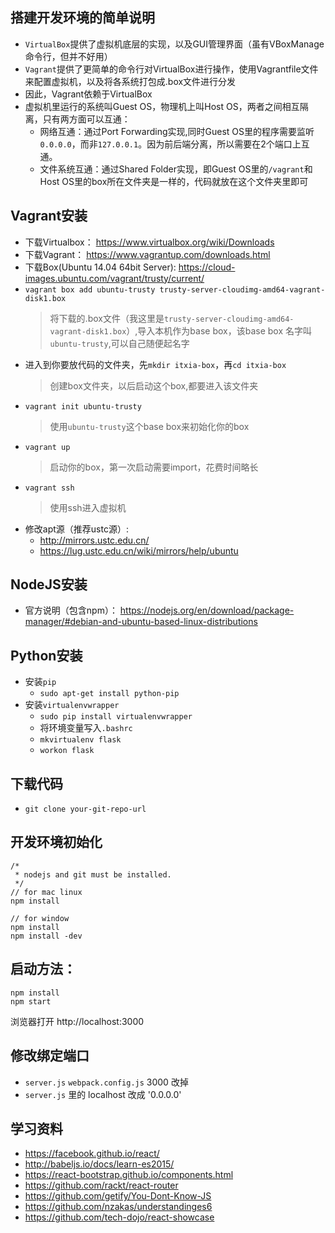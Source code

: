 ## 搭建开发环境的简单说明

* ``VirtualBox``提供了虚拟机底层的实现，以及GUI管理界面（虽有VBoxManage命令行，但并不好用）
* ``Vagrant``提供了更简单的命令行对VirtualBox进行操作，使用Vagrantfile文件来配置虚拟机，以及将各系统打包成.box文件进行分发
* 因此，Vagrant依赖于VirtualBox
* 虚拟机里运行的系统叫Guest OS，物理机上叫Host OS，两者之间相互隔离，只有两方面可以互通：
  * 网络互通：通过Port Forwarding实现,同时Guest OS里的程序需要监听``0.0.0.0``，而非``127.0.0.1``。因为前后端分离，所以需要在2个端口上互通。
  * 文件系统互通：通过Shared Folder实现，即Guest OS里的``/vagrant``和Host OS里的box所在文件夹是一样的，代码就放在这个文件夹里即可


## Vagrant安装
* 下载Virtualbox： https://www.virtualbox.org/wiki/Downloads
* 下载Vagrant： https://www.vagrantup.com/downloads.html
* 下载Box(Ubuntu 14.04 64bit Server): https://cloud-images.ubuntu.com/vagrant/trusty/current/
* ``vagrant box add ubuntu-trusty trusty-server-cloudimg-amd64-vagrant-disk1.box``
   > 将下载的.box文件（我这里是``trusty-server-cloudimg-amd64-vagrant-disk1.box``）,导入本机作为base box，该base box 名字叫 ``ubuntu-trusty``,可以自己随便起名字
* 进入到你要放代码的文件夹，先``mkdir itxia-box``，再``cd itxia-box``
   > 创建box文件夹，以后启动这个box,都要进入该文件夹
* ``vagrant init ubuntu-trusty``
   > 使用``ubuntu-trusty``这个base box来初始化你的box
* ``vagrant up``
   > 启动你的box，第一次启动需要import，花费时间略长
* ``vagrant ssh``
   > 使用ssh进入虚拟机
* 修改apt源（推荐ustc源）:
  * http://mirrors.ustc.edu.cn/
  * https://lug.ustc.edu.cn/wiki/mirrors/help/ubuntu

## NodeJS安装

* 官方说明（包含npm）： https://nodejs.org/en/download/package-manager/#debian-and-ubuntu-based-linux-distributions

## Python安装

* 安装``pip``
  * ``sudo apt-get install python-pip``
* 安装``virtualenvwrapper``
  * ``sudo pip install virtualenvwrapper``
  * 将环境变量写入``.bashrc``
  * ``mkvirtualenv flask``
  * ``workon flask``

## 下载代码
* ``git clone your-git-repo-url``

## 开发环境初始化
```
/*
 * nodejs and git must be installed.
 */
// for mac linux
npm install

// for window
npm install
npm install -dev
```


## 启动方法：

```
npm install
npm start
```

浏览器打开 http://localhost:3000

## 修改绑定端口
* ``server.js`` ``webpack.config.js`` 3000 改掉
* ``server.js`` 里的 localhost 改成 '0.0.0.0'

## 学习资料
* https://facebook.github.io/react/
* http://babeljs.io/docs/learn-es2015/
* https://react-bootstrap.github.io/components.html
* https://github.com/rackt/react-router
* https://github.com/getify/You-Dont-Know-JS
* https://github.com/nzakas/understandinges6
* https://github.com/tech-dojo/react-showcase
